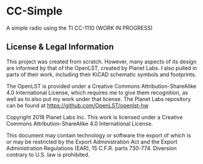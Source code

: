# CC-Simple
A simple radio using the TI CC-1110 (WORK IN PROGRESS)


License & Legal Information
---------------------------

This project was created from scratch. However, many aspects of its design are informed by that of the OpenLST, created by Planet Labs. I also pulled in parts of their work, including their KiCAD schematic symbols and footprints. 

The OpenLST is provided under a Creative Commons Attribution-ShareAlike 4.0 International License, which requires me to give them recognition, as well as to also put my work under that license. The Planet Labs repository can be found at https://github.com/OpenLST/openlst-hw



Copyright 2018 Planet Labs Inc. This work is licensed under a
Creative Commons Attribution-ShareAlike 4.0 International License.

This document may contain technology or software the export of which
is or may be restricted by the Export Administration Act and the
Export Administration Regulations (EAR), 15 C.F.R. parts
730-774. Diversion contrary to U.S. law is prohibited.
